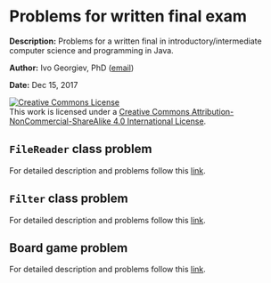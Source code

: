 # Problems for written final exam

**Description:** Problems for a written final in introductory/intermediate computer science and programming in Java.

**Author:** Ivo Georgiev, PhD ([email](mailto:ivogeorg@gmail.com))

**Date:** Dec 15, 2017 

<a rel="license" href="http://creativecommons.org/licenses/by-nc-sa/4.0/"><img alt="Creative Commons License" style="border-width:0" src="https://i.creativecommons.org/l/by-nc-sa/4.0/88x31.png" /></a><br />This work is licensed under a <a rel="license" href="http://creativecommons.org/licenses/by-nc-sa/4.0/">Creative Commons Attribution-NonCommercial-ShareAlike 4.0 International License</a>.

## `FileReader` class problem

For detailed description and problems follow this [link](src/edu/msud/cs/cs1/fileread).

## `Filter` class problem

For detailed description and problems follow this [link](src/edu/msud/cs/cs1/matrix).

## Board game problem

For detailed description and problems follow this [link](src/edu/msud/cs/cs1/boardgame).
